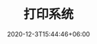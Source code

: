 ---
title: "打印系统"
date: 2020-12-3T15:44:46+06:00
keywords: "武汉UI设计 武汉UI设计公司 UI设计 UX设计 UE设计"
type: portfolio
image: "images/projects/21/1.jpeg"
category: ["系统 打印"]
project_images: ["images/projects/21/01.jpg"]
weight: 123
---
